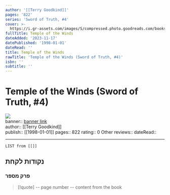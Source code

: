 ```yaml
---
author: '[[Terry Goodkind]]'
pages: '822'
series: 'Sword of Truth, #4'
cover: >-
  https://i.gr-assets.com/images/S/compressed.photo.goodreads.com/books/1347597249l/253058.jpg
fullTitle: Temple of the Winds
dateAdded: '2023-11-17'
datePublished: '1998-01-01'
dateRead: ''
title: Temple of the Winds
rawTitle: 'Temple of the Winds (Sword of Truth, #4)'
isbn: ''
subtitle: ''
---
```

# Temple of the Winds (Sword of Truth, #4)

![](https:&#x2F;&#x2F;i.gr-assets.com&#x2F;images&#x2F;S&#x2F;compressed.photo.goodreads.com&#x2F;books&#x2F;1347597249l&#x2F;253058.jpg)  
banner:: [banner link](https:&#x2F;&#x2F;i.gr-assets.com&#x2F;images&#x2F;S&#x2F;compressed.photo.goodreads.com&#x2F;books&#x2F;1347597249l&#x2F;253058.jpg)  
author:: [[Terry Goodkind]]  
publish:: [[1998-01-01]]
pages:: 822
rating:: 0 
Other reviews:: 
dateRead:: 

<hr  style="clear:both"/>



```dataview
LIST from [[]]
```

## נקודות לקחת 

### פרק מספר
> [!quote] -- page number -- 
>  content from the book




```